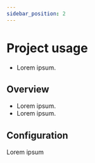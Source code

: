 ```yaml
---
sidebar_position: 2
---
```


# Project usage

- Lorem ipsum.

## Overview

- Lorem ipsum.
- Lorem ipsum.

## Configuration

Lorem ipsum